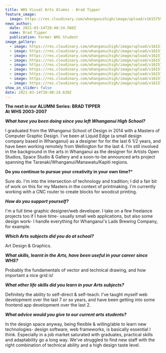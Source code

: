 ```yaml
---
title: WHS Visual Arts Alumni - Brad Tipper
feature_image:
  image: https://res.cloudinary.com/whanganuihigh/image/upload/v1615755144/News/1.158487625_1077563396074538_7012913453434453178_o.jpg
news_author:
  date: 2021-03-14T20:40:24.560Z
  name: Brad Tipper
  publication: Former WHS Student
image_gallery:
  - image: https://res.cloudinary.com/whanganuihigh/image/upload/v1615755166/News/2.158432689_1077563419407869_1885244433632819142_o.jpg
  - image: https://res.cloudinary.com/whanganuihigh/image/upload/v1615755180/News/3.159977448_1077563469407864_8649827640467979483_o.jpg
  - image: https://res.cloudinary.com/whanganuihigh/image/upload/v1615755193/News/4.159170067_1077563436074534_6491578515976477192_o.jpg
  - image: https://res.cloudinary.com/whanganuihigh/image/upload/v1615755205/News/5.160034738_1077563349407876_3029812545725939229_o.jpg
  - image: https://res.cloudinary.com/whanganuihigh/image/upload/v1615755219/News/6.159488672_1077563556074522_1191103257562443056_o.jpg
  - image: https://res.cloudinary.com/whanganuihigh/image/upload/v1615755232/News/7.158085208_1077563569407854_6399390308825800045_o.jpg
  - image: https://res.cloudinary.com/whanganuihigh/image/upload/v1615755245/News/8.158102825_1077563422741202_3465672117924647761_o.jpg
  - image: https://res.cloudinary.com/whanganuihigh/image/upload/v1615755259/News/9.158013750_1077563352741209_1071520919236356358_o.jpg
  - image: https://res.cloudinary.com/whanganuihigh/image/upload/v1615755273/News/10.157992073_1077563492741195_464210552494672061_o.jpg
show_in_slider: false
date: 2021-03-14T20:40:24.639Z
---
```

**The next in our ALUMNI Series: BRAD TIPPER**  
**At WHS 2003-2007**  

***What have you been doing since you left Whanganui High School?***  

I graduated from the Whanganui School of Design in 2014 with a Masters of Computer Graphic Design. I've been at Liquid Edge (a small design company based in Whanganui) as a designer for for the last 6 1/2 years, and have been working remotely from Wellington for the last 4. I'm still involved in the background in the arts in Whanganui as the designer for Artists Open Studios, Space Studio & Gallery and a soon-to-be announced arts project spanning the Taranaki/Whanganui/Manawatu/Kapiti regions.  

**Do you continue to pursue your creativity in your own time?***  

Sure do. I'm into the intersection of technology and tradition; I did a fair bit of work on this for my Masters in the context of printmaking. I'm currently working with a CNC router to create blocks for woodcut printing.  

***How do you support yourself?***  

I'm a full time graphic designer/web developer. I take on a few freelance projects too if I have time- usually small web applications, but also some design work- I handle everything for Whanganui's Lads Brewing Company, for example.  

***Which Arts subjects did you do at school?***  

Art Design & Graphics.  

***What skills, learnt in the Arts, have been useful in your career since WHS?***  

Probably the fundamentals of vector and technical drawing, and how important a nice grid is!  

***What other life skills did you learn in your Arts subjects?***  

Definitely the ability to self-direct & self-teach. I've taught myself web development over the last 7 or so years, and have been getting into some frontend app development over the last 2.  

***What advice would you give to our current arts students?***  

In the design space anyway, being flexible & willing/able to learn new technologies- design software, web frameworks, is basically essential I think. Especially in a job market saturated with graduates, practical skills and adaptability go a long way. We've struggled to find new staff with the right combination of technical ability and a high design taste level.